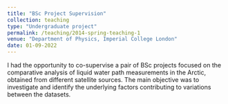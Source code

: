 ```yaml
---
title: "BSc Project Supervision"
collection: teaching
type: "Undergraduate project"
permalink: /teaching/2014-spring-teaching-1
venue: "Department of Physics, Imperial College London"
date: 01-09-2022
---
```


I had the opportunity to co-supervise a pair of BSc projects focused on the comparative analysis of liquid water path measurements in the Arctic, obtained from different satellite sources. The main objective was to investigate and identify the underlying factors contributing to variations between the datasets.
